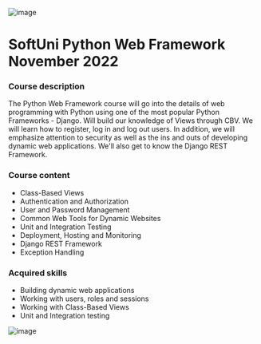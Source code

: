 ![image](https://user-images.githubusercontent.com/97727834/211068699-14096191-951d-4c07-b4f5-65f43278bd42.png)


# SoftUni Python Web Framework November 2022
### Course description

The Python Web Framework course will go into the details of web programming with Python using one of the most popular Python Frameworks - Django. 
Will build our knowledge of Views through CBV. We will learn how to register, log in and log out users. In addition, we will emphasize attention to security as well as the ins and outs of developing dynamic web applications. We'll also get to know the Django REST Framework.

### Course content
- Class-Based Views
- Authentication and Authorization
- User and Password Management
- Common Web Tools for Dynamic Websites
- Unit and Integration Testing
- Deployment, Hosting and Monitoring
- Django REST Framework
- Exception Handling

### Acquired skills
- Building dynamic web applications
- Working with users, roles and sessions
- Working with Class-Based Views
- Unit and Integration testing

![image](https://github.com/tidorino/PythonWebFramework_SoftUni/assets/97727834/6e15805b-5543-420f-98ef-c5a2ab00c4e7)
